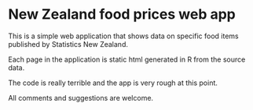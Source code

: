 # New Zealand food prices web app

This is a simple web application that shows data on specific food items published by Statistics New Zealand.

Each page in the application is static html generated in R from the source data.

The code is really terrible and the app is very rough at this point. 

All comments and suggestions are welcome. 
